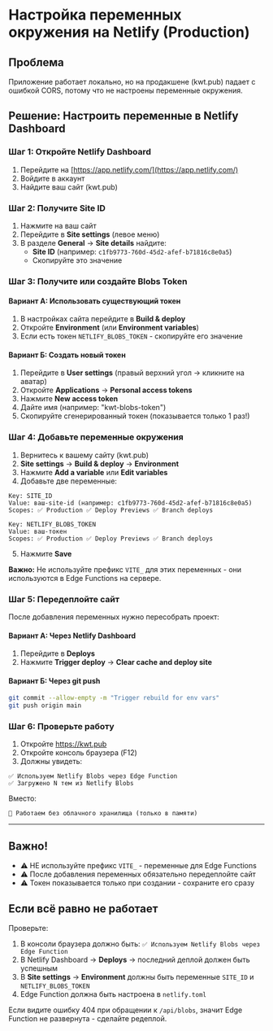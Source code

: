 # Настройка переменных окружения на Netlify (Production)

## Проблема

Приложение работает локально, но на продакшене (kwt.pub) падает с ошибкой CORS, потому что не настроены переменные окружения.

## Решение: Настроить переменные в Netlify Dashboard

### Шаг 1: Откройте Netlify Dashboard

1. Перейдите на [https://app.netlify.com/](https://app.netlify.com/)
2. Войдите в аккаунт
3. Найдите ваш сайт (kwt.pub)

### Шаг 2: Получите Site ID

1. Нажмите на ваш сайт
2. Перейдите в **Site settings** (левое меню)
3. В разделе **General** → **Site details** найдите:
   - **Site ID** (например: `c1fb9773-760d-45d2-afef-b71816c8e0a5`)
   - Скопируйте это значение

### Шаг 3: Получите или создайте Blobs Token

#### Вариант А: Использовать существующий токен
1. В настройках сайта перейдите в **Build & deploy**
2. Откройте **Environment** (или **Environment variables**)
3. Если есть токен `NETLIFY_BLOBS_TOKEN` - скопируйте его значение

#### Вариант Б: Создать новый токен
1. Перейдите в **User settings** (правый верхний угол → кликните на аватар)
2. Откройте **Applications** → **Personal access tokens**
3. Нажмите **New access token**
4. Дайте имя (например: "kwt-blobs-token")
5. Скопируйте сгенерированный токен (показывается только 1 раз!)

### Шаг 4: Добавьте переменные окружения

1. Вернитесь к вашему сайту (kwt.pub)
2. **Site settings** → **Build & deploy** → **Environment**
3. Нажмите **Add a variable** или **Edit variables**
4. Добавьте две переменные:

```
Key: SITE_ID
Value: ваш-site-id (например: c1fb9773-760d-45d2-afef-b71816c8e0a5)
Scopes: ✅ Production ✅ Deploy Previews ✅ Branch deploys
```

```
Key: NETLIFY_BLOBS_TOKEN
Value: ваш-токен
Scopes: ✅ Production ✅ Deploy Previews ✅ Branch deploys
```

5. Нажмите **Save**

**Важно:** Не используйте префикс `VITE_` для этих переменных - они используются в Edge Functions на сервере.

### Шаг 5: Передеплойте сайт

После добавления переменных нужно пересобрать проект:

#### Вариант А: Через Netlify Dashboard
1. Перейдите в **Deploys**
2. Нажмите **Trigger deploy** → **Clear cache and deploy site**

#### Вариант Б: Через git push
```bash
git commit --allow-empty -m "Trigger rebuild for env vars"
git push origin main
```

### Шаг 6: Проверьте работу

1. Откройте https://kwt.pub
2. Откройте консоль браузера (F12)
3. Должны увидеть:
```
✅ Используем Netlify Blobs через Edge Function
✅ Загружено N тем из Netlify Blobs
```

Вместо:
```
📝 Работаем без облачного хранилища (только в памяти)
```

---

## Важно!

- ⚠️ НЕ используйте префикс `VITE_` - переменные для Edge Functions
- ⚠️ После добавления переменных обязательно передеплойте сайт
- ⚠️ Токен показывается только при создании - сохраните его сразу

## Если всё равно не работает

Проверьте:
1. В консоли браузера должно быть: `✅ Используем Netlify Blobs через Edge Function`
2. В Netlify Dashboard → **Deploys** → последний деплой должен быть успешным
3. В **Site settings** → **Environment** должны быть переменные `SITE_ID` и `NETLIFY_BLOBS_TOKEN`
4. Edge Function должна быть настроена в `netlify.toml`

Если видите ошибку 404 при обращении к `/api/blobs`, значит Edge Function не развернута - сделайте редеплой.


